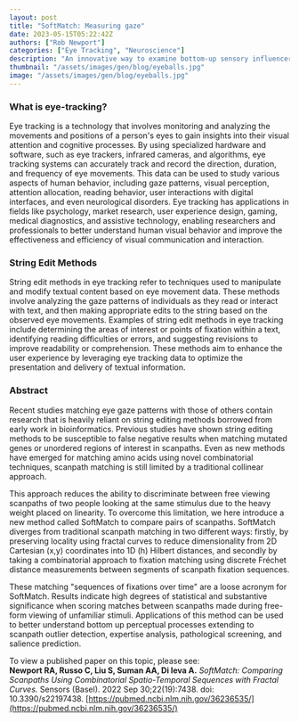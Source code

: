 ```yaml
---
layout: post
title: "SoftMatch: Measuring gaze"
date: 2023-05-15T05:22:42Z
authors: ["Rob Newport"]
categories: ["Eye Tracking", "Neuroscience"]
description: "An innovative way to examine bottom-up sensory influencers."
thumbnail: "/assets/images/gen/blog/eyeballs.jpg"
image: "/assets/images/gen/blog/eyeballs.jpg"
---
```


### What is eye-tracking?

Eye tracking is a technology that involves monitoring and analyzing the movements and positions of a person's eyes to gain insights into their visual attention and cognitive processes. By using specialized hardware and software, such as eye trackers, infrared cameras, and algorithms, eye tracking systems can accurately track and record the direction, duration, and frequency of eye movements. This data can be used to study various aspects of human behavior, including gaze patterns, visual perception, attention allocation, reading behavior, user interactions with digital interfaces, and even neurological disorders. Eye tracking has applications in fields like psychology, market research, user experience design, gaming, medical diagnostics, and assistive technology, enabling researchers and professionals to better understand human visual behavior and improve the effectiveness and efficiency of visual communication and interaction.

### String Edit Methods

String edit methods in eye tracking refer to techniques used to manipulate and modify textual content based on eye movement data. These methods involve analyzing the gaze patterns of individuals as they read or interact with text, and then making appropriate edits to the string based on the observed eye movements. Examples of string edit methods in eye tracking include determining the areas of interest or points of fixation within a text, identifying reading difficulties or errors, and suggesting revisions to improve readability or comprehension. These methods aim to enhance the user experience by leveraging eye tracking data to optimize the presentation and delivery of textual information.

### Abstract

Recent studies matching eye gaze patterns with those of others contain research that is heavily reliant on string editing methods borrowed from early work in bioinformatics. Previous studies have shown string editing methods to be susceptible to false negative results when matching mutated genes or unordered regions of interest in scanpaths. Even as new methods have emerged for matching amino acids using novel combinatorial techniques, scanpath matching is still limited by a traditional collinear approach. 

This approach reduces the ability to discriminate between free viewing scanpaths of two people looking at the same stimulus due to the heavy weight placed on linearity. To overcome this limitation, we here introduce a new method called SoftMatch to compare pairs of scanpaths. SoftMatch diverges from traditional scanpath matching in two different ways: firstly, by preserving locality using fractal curves to reduce dimensionality from 2D Cartesian (x,y) coordinates into 1D (h) Hilbert distances, and secondly by taking a combinatorial approach to fixation matching using discrete Fréchet distance measurements between segments of scanpath fixation sequences. 

These matching "sequences of fixations over time" are a loose acronym for SoftMatch. Results indicate high degrees of statistical and substantive significance when scoring matches between scanpaths made during free-form viewing of unfamiliar stimuli. Applications of this method can be used to better understand bottom up perceptual processes extending to scanpath outlier detection, expertise analysis, pathological screening, and salience prediction.

To view a published paper on this topic, please see:  
__Newport RA, Russo C, Liu S, Suman AA, Di Ieva A.__ _SoftMatch: Comparing Scanpaths Using Combinatorial Spatio-Temporal Sequences with Fractal Curves._ Sensors (Basel). 2022 Sep 30;22(19):7438. doi: 10.3390/s22197438.
[https://pubmed.ncbi.nlm.nih.gov/36236535/](https://pubmed.ncbi.nlm.nih.gov/36236535/)
